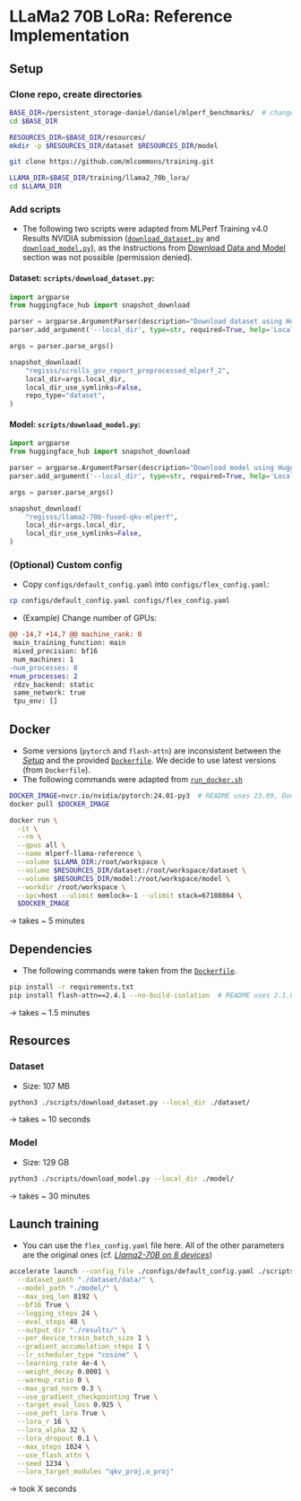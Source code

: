 # LLaMa2 70B LoRa: Reference Implementation

## Setup

### Clone repo, create directories

```bash
BASE_DIR=/persistent_storage-daniel/daniel/mlperf_benchmarks/  # change to your base directory
cd $BASE_DIR

RESOURCES_DIR=$BASE_DIR/resources/
mkdir -p $RESOURCES_DIR/dataset $RESOURCES_DIR/model

git clone https://github.com/mlcommons/training.git

LLAMA_DIR=$BASE_DIR/training/llama2_70b_lora/
cd $LLAMA_DIR
```

### Add scripts

- The following two scripts were adapted from MLPerf Training v4.0 Results NVIDIA submission ([`download_dataset.py`](https://github.com/mlcommons/training_results_v4.0/blob/main/NVIDIA/benchmarks/llama2_70b_lora/implementations/nemo/scripts/download_dataset.py) and [`download_model.py`](https://github.com/mlcommons/training_results_v4.0/blob/main/NVIDIA/benchmarks/llama2_70b_lora/implementations/nemo/scripts/download_model.py)), as the instructions from [Download Data and Model](https://github.com/mlcommons/training/blob/master/llama2_70b_lora/README.md#download-data-and-model) section was not possible (permission denied).

#### Dataset: `scripts/download_dataset.py`:

```python
import argparse
from huggingface_hub import snapshot_download

parser = argparse.ArgumentParser(description="Download dataset using Hugging Face Hub")
parser.add_argument('--local_dir', type=str, required=True, help='Local directory to download the dataset to')

args = parser.parse_args()

snapshot_download(
    "regisss/scrolls_gov_report_preprocessed_mlperf_2",
    local_dir=args.local_dir,
    local_dir_use_symlinks=False,
    repo_type="dataset",
)
```

#### Model: `scripts/download_model.py`:

```python
import argparse
from huggingface_hub import snapshot_download

parser = argparse.ArgumentParser(description="Download model using Hugging Face Hub")
parser.add_argument('--local_dir', type=str, required=True, help='Local directory to download the model to')

args = parser.parse_args()

snapshot_download(
    "regisss/llama2-70b-fused-qkv-mlperf",
    local_dir=args.local_dir,
    local_dir_use_symlinks=False,
)
```

### (Optional) Custom config

- Copy `configs/default_config.yaml` into `configs/flex_config.yaml`:

```bash
cp configs/default_config.yaml configs/flex_config.yaml
```

- (Example) Change number of GPUs:

```diff
@@ -14,7 +14,7 @@ machine_rank: 0
 main_training_function: main
 mixed_precision: bf16
 num_machines: 1
-num_processes: 8
+num_processes: 2
 rdzv_backend: static
 same_network: true
 tpu_env: []
```

## Docker

- Some versions (`pytorch` and `flash-attn`) are inconsistent between the [_Setup_](https://github.com/mlcommons/training/blob/master/llama2_70b_lora/README.md#setup) and the provided [`Dockerfile`](https://github.com/mlcommons/training/blob/master/llama2_70b_lora/Dockerfile). We decide to use latest versions (from `Dockerfile`).
- The following commands were adapted from [`run_docker.sh`](https://github.com/mlcommons/training/blob/master/llama2_70b_lora/run_docker.sh)

```bash
DOCKER_IMAGE=nvcr.io/nvidia/pytorch:24.01-py3  # README uses 23.09, Dockerfile uses 24.01
docker pull $DOCKER_IMAGE

docker run \
  -it \
  --rm \
  --gpus all \
  --name mlperf-llama-reference \
  --volume $LLAMA_DIR:/root/workspace \
  --volume $RESOURCES_DIR/dataset:/root/workspace/dataset \
  --volume $RESOURCES_DIR/model:/root/workspace/model \
  --workdir /root/workspace \
  --ipc=host --ulimit memlock=-1 --ulimit stack=67108864 \
  $DOCKER_IMAGE
```
-> takes ~ 5 minutes

## Dependencies

- The following commands were taken from the [`Dockerfile`](https://github.com/mlcommons/training/blob/master/llama2_70b_lora/Dockerfile#L7-L8).

```bash
pip install -r requirements.txt
pip install flash-attn==2.4.1 --no-build-isolation  # README uses 2.1.0, Dockerfile uses 2.4.1
```
-> takes ~ 1.5 minutes

## Resources

### Dataset

- Size: 107 MB

```bash
python3 ./scripts/download_dataset.py --local_dir ./dataset/
```
-> takes ~ 10 seconds

### Model

- Size: 129 GB

```bash
python3 ./scripts/download_model.py --local_dir ./model/
```
-> takes ~ 30 minutes

## Launch training

- You can use the `flex_config.yaml` file here. All of the other parameters are the original ones (cf. [_Llama2-70B on 8 devices_](https://github.com/mlcommons/training/blob/master/llama2_70b_lora/README.md#llama2-70b-on-8-devices))

```bash
accelerate launch --config_file ./configs/default_config.yaml ./scripts/train.py \
  --dataset_path "./dataset/data/" \
  --model_path "./model/" \
  --max_seq_len 8192 \
  --bf16 True \
  --logging_steps 24 \
  --eval_steps 48 \
  --output_dir "./results/" \
  --per_device_train_batch_size 1 \
  --gradient_accumulation_steps 1 \
  --lr_scheduler_type "cosine" \
  --learning_rate 4e-4 \
  --weight_decay 0.0001 \
  --warmup_ratio 0 \
  --max_grad_norm 0.3 \
  --use_gradient_checkpointing True \
  --target_eval_loss 0.925 \
  --use_peft_lora True \
  --lora_r 16 \
  --lora_alpha 32 \
  --lora_dropout 0.1 \
  --max_steps 1024 \
  --use_flash_attn \
  --seed 1234 \
  --lora_target_modules "qkv_proj,o_proj"
```
-> took X seconds
